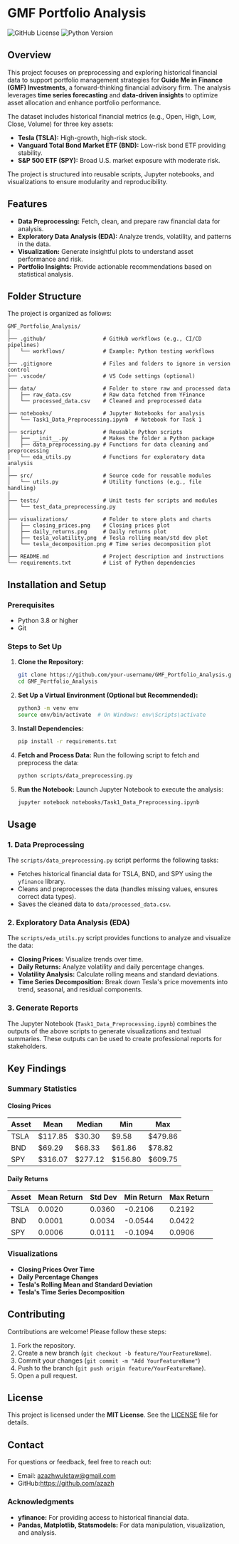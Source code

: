


# **GMF Portfolio Analysis**

![GitHub License](https://img.shields.io/badge/license-MIT-blue.svg) ![Python Version](https://img.shields.io/badge/python-3.8%20%7C%203.9%20%7C%203.10-blue)

## **Overview**
This project focuses on preprocessing and exploring historical financial data to support portfolio management strategies for **Guide Me in Finance (GMF) Investments**, a forward-thinking financial advisory firm. The analysis leverages **time series forecasting** and **data-driven insights** to optimize asset allocation and enhance portfolio performance.

The dataset includes historical financial metrics (e.g., Open, High, Low, Close, Volume) for three key assets:
- **Tesla (TSLA):** High-growth, high-risk stock.
- **Vanguard Total Bond Market ETF (BND):** Low-risk bond ETF providing stability.
- **S&P 500 ETF (SPY):** Broad U.S. market exposure with moderate risk.

The project is structured into reusable scripts, Jupyter notebooks, and visualizations to ensure modularity and reproducibility.



## **Features**
- **Data Preprocessing:** Fetch, clean, and prepare raw financial data for analysis.
- **Exploratory Data Analysis (EDA):** Analyze trends, volatility, and patterns in the data.
- **Visualization:** Generate insightful plots to understand asset performance and risk.
- **Portfolio Insights:** Provide actionable recommendations based on statistical analysis.



## **Folder Structure**
The project is organized as follows:

```
GMF_Portfolio_Analysis/
│
├── .github/                  # GitHub workflows (e.g., CI/CD pipelines)
│   └── workflows/            # Example: Python testing workflows
│
├── .gitignore                # Files and folders to ignore in version control
├── .vscode/                  # VS Code settings (optional)
│
├── data/                     # Folder to store raw and processed data
│   ├── raw_data.csv          # Raw data fetched from YFinance
│   └── processed_data.csv    # Cleaned and preprocessed data
│
├── notebooks/                # Jupyter Notebooks for analysis
│   └── Task1_Data_Preprocessing.ipynb  # Notebook for Task 1
│
├── scripts/                  # Reusable Python scripts
│   ├── __init__.py           # Makes the folder a Python package
│   ├── data_preprocessing.py # Functions for data cleaning and preprocessing
│   └── eda_utils.py          # Functions for exploratory data analysis
│
├── src/                      # Source code for reusable modules
│   └── utils.py              # Utility functions (e.g., file handling)
│
├── tests/                    # Unit tests for scripts and modules
│   └── test_data_preprocessing.py
│
├── visualizations/           # Folder to store plots and charts
│   ├── closing_prices.png    # Closing prices plot
│   ├── daily_returns.png     # Daily returns plot
│   ├── tesla_volatility.png  # Tesla rolling mean/std dev plot
│   └── tesla_decomposition.png # Time series decomposition plot
│
├── README.md                 # Project description and instructions
└── requirements.txt          # List of Python dependencies
```



## **Installation and Setup**

### **Prerequisites**
- Python 3.8 or higher
- Git

### **Steps to Set Up**
1. **Clone the Repository:**
   ```bash
   git clone https://github.com/your-username/GMF_Portfolio_Analysis.git
   cd GMF_Portfolio_Analysis
   ```

2. **Set Up a Virtual Environment (Optional but Recommended):**
   ```bash
   python3 -m venv env
   source env/bin/activate  # On Windows: env\Scripts\activate
   ```

3. **Install Dependencies:**
   ```bash
   pip install -r requirements.txt
   ```

4. **Fetch and Process Data:**
   Run the following script to fetch and preprocess the data:
   ```bash
   python scripts/data_preprocessing.py
   ```

5. **Run the Notebook:**
   Launch Jupyter Notebook to execute the analysis:
   ```bash
   jupyter notebook notebooks/Task1_Data_Preprocessing.ipynb
   ```



## **Usage**

### **1. Data Preprocessing**
The `scripts/data_preprocessing.py` script performs the following tasks:
- Fetches historical financial data for TSLA, BND, and SPY using the `yfinance` library.
- Cleans and preprocesses the data (handles missing values, ensures correct data types).
- Saves the cleaned data to `data/processed_data.csv`.

### **2. Exploratory Data Analysis (EDA)**
The `scripts/eda_utils.py` script provides functions to analyze and visualize the data:
- **Closing Prices:** Visualize trends over time.
- **Daily Returns:** Analyze volatility and daily percentage changes.
- **Volatility Analysis:** Calculate rolling means and standard deviations.
- **Time Series Decomposition:** Break down Tesla's price movements into trend, seasonal, and residual components.

### **3. Generate Reports**
The Jupyter Notebook (`Task1_Data_Preprocessing.ipynb`) combines the outputs of the above scripts to generate visualizations and textual summaries. These outputs can be used to create professional reports for stakeholders.



## **Key Findings**
### **Summary Statistics**
#### **Closing Prices**
| **Asset** | **Mean**   | **Median** | **Min**   | **Max**    |
|-----------|------------|------------|-----------|------------|
| TSLA      | $117.85    | $30.30     | $9.58     | $479.86    |
| BND       | $69.29     | $68.33     | $61.86    | $78.82     |
| SPY       | $316.07    | $277.12    | $156.80   | $609.75    |

#### **Daily Returns**
| **Asset** | **Mean Return** | **Std Dev** | **Min Return** | **Max Return** |
|-----------|-----------------|-------------|----------------|----------------|
| TSLA      | 0.0020          | 0.0360      | -0.2106        | 0.2192         |
| BND       | 0.0001          | 0.0034      | -0.0544        | 0.0422         |
| SPY       | 0.0006          | 0.0111      | -0.1094        | 0.0906         |

### **Visualizations**
- **Closing Prices Over Time**
- **Daily Percentage Changes**
- **Tesla's Rolling Mean and Standard Deviation**
- **Tesla's Time Series Decomposition**



## **Contributing**
Contributions are welcome! Please follow these steps:
1. Fork the repository.
2. Create a new branch (`git checkout -b feature/YourFeatureName`).
3. Commit your changes (`git commit -m "Add YourFeatureName"`)
4. Push to the branch (`git push origin feature/YourFeatureName`).
5. Open a pull request.



## **License**
This project is licensed under the **MIT License**. See the [LICENSE](LICENSE) file for details.



## **Contact**
For questions or feedback, feel free to reach out:
- Email: azazhwuletaw@gmail.com
- GitHub:https://github.com/azazh



### **Acknowledgments**
- **yfinance:** For providing access to historical financial data.
- **Pandas, Matplotlib, Statsmodels:** For data manipulation, visualization, and analysis.

